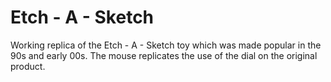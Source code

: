 # Etch - A - Sketch
Working replica of the Etch - A - Sketch toy which was made popular in the 90s and early 00s. The mouse replicates the use of the dial on the original product.